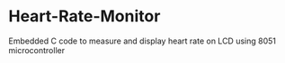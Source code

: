 # Heart-Rate-Monitor
Embedded C code to measure and display heart rate on LCD using 8051 microcontroller
